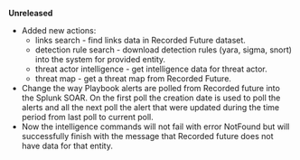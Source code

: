**Unreleased**
* Added new actions:
    * links search - find links data in Recorded Future dataset.
    * detection rule search - download detection rules (yara, sigma, snort) into the system for provided entity.
    * threat actor intelligence - get intelligence data for threat actor.
    * threat map - get a threat map from Recorded Future.
* Change the way Playbook alerts are polled from Recorded future into the Splunk SOAR. On the first poll the creation date is used to poll the alerts and all the next poll the alert that were updated during the time period from last poll to current poll.
* Now the intelligence commands will not fail with error NotFound but will successfully finish with the message that Recorded future does not have data for that entity.

